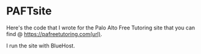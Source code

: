 # PAFTsite
Here's the code that I wrote for the Palo Alto Free Tutoring site that you can find @ https://pafreetutoring.com(url). 

I run the site with BlueHost. 
